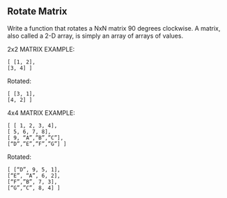 ## Rotate Matrix

Write a function that rotates a NxN matrix 90 degrees clockwise.
A matrix, also called a 2-D array, is simply an array of arrays of values.

2x2 MATRIX EXAMPLE:
```
[ [1, 2],
[3, 4] ]
```
Rotated:
```
[ [3, 1],
[4, 2] ]
```
4x4 MATRIX EXAMPLE:
```
[ [ 1, 2, 3, 4],
[ 5, 6, 7, 8],
[ 9, “A”,”B”,”C”],
[“D”,”E”,”F”,”G”] ]
```
Rotated:
```
[ [“D”, 9, 5, 1],
[“E”, “A”, 6, 2],
[“F”,”B”, 7, 3],
[“G”,”C”, 8, 4] ]
```
